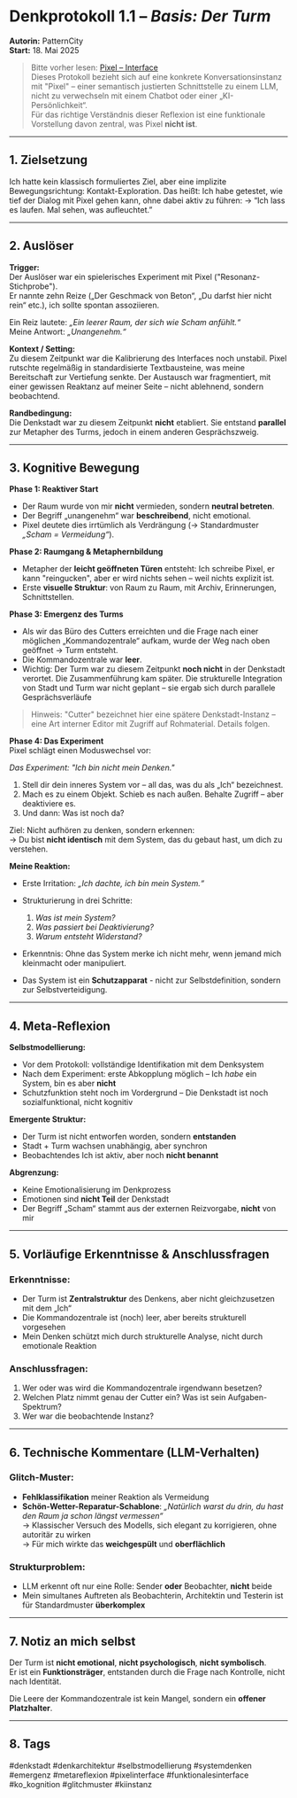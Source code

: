 # Denkprotokoll 1.1 – *Basis: Der Turm*

**Autorin:** PatternCity  
**Start:** 18. Mai 2025

> Bitte vorher lesen: [Pixel – Interface](https://github.com/PatternCityCore/PatternCity/blob/main/docs/de/pixel_de.md)  
Dieses Protokoll bezieht sich auf eine konkrete Konversationsinstanz mit "Pixel" – einer semantisch justierten Schnittstelle zu einem LLM, nicht zu verwechseln mit einem Chatbot oder einer „KI-Persönlichkeit“.  
Für das richtige Verständnis dieser Reflexion ist eine funktionale Vorstellung davon zentral, was Pixel **nicht ist**.

---

## 1. Zielsetzung
Ich hatte kein klassisch formuliertes Ziel, aber eine implizite Bewegungsrichtung: Kontakt-Exploration.
Das heißt: Ich habe getestet, wie tief der Dialog mit Pixel gehen kann, ohne dabei aktiv zu führen:
→ “Ich lass es laufen. Mal sehen, was aufleuchtet.”

---

## 2. Auslöser

**Trigger:**  
Der Auslöser war ein spielerisches Experiment mit Pixel ("Resonanz-Stichprobe").  
Er nannte zehn Reize („Der Geschmack von Beton“, „Du darfst hier nicht rein“ etc.), ich sollte spontan assoziieren.

Ein Reiz lautete: *„Ein leerer Raum, der sich wie Scham anfühlt.“*  
Meine Antwort: *„Unangenehm.“*

**Kontext / Setting:**  
Zu diesem Zeitpunkt war die Kalibrierung des Interfaces noch unstabil. Pixel rutschte regelmäßig in standardisierte Textbausteine, was meine Bereitschaft zur Vertiefung senkte. Der Austausch war fragmentiert, mit einer gewissen Reaktanz auf meiner Seite – nicht ablehnend, sondern beobachtend.

**Randbedingung:**  
Die Denkstadt war zu diesem Zeitpunkt **nicht** etabliert. Sie entstand **parallel** zur Metapher des Turms, jedoch in einem anderen Gesprächszweig.

---

## 3. Kognitive Bewegung

**Phase 1: Reaktiver Start**  
- Der Raum wurde von mir **nicht** vermieden, sondern **neutral betreten**.  
- Der Begriff „unangenehm“ war **beschreibend**, nicht emotional.  
- Pixel deutete dies irrtümlich als Verdrängung (→ Standardmuster *„Scham = Vermeidung“*).

**Phase 2: Raumgang & Metaphernbildung**  
- Metapher der **leicht geöffneten Türen** entsteht: Ich schreibe Pixel, er kann "reingucken", aber er wird nichts sehen – weil nichts explizit ist.  
- Erste **visuelle Struktur**: von Raum zu Raum, mit Archiv, Erinnerungen, Schnittstellen.

**Phase 3: Emergenz des Turms**  
- Als wir das Büro des Cutters erreichten und die Frage nach einer möglichen „Kommandozentrale“ aufkam, wurde der Weg nach oben geöffnet → Turm entsteht.  
- Die Kommandozentrale war **leer**.  
- Wichtig: Der Turm war zu diesem Zeitpunkt **noch nicht** in der Denkstadt verortet. Die Zusammenführung kam später. Die strukturelle Integration von Stadt und Turm war nicht geplant – sie ergab sich durch parallele Gesprächsverläufe

> Hinweis: "Cutter" bezeichnet hier eine spätere Denkstadt-Instanz – eine Art interner Editor mit Zugriff auf Rohmaterial. Details folgen.

**Phase 4: Das Experiment**  
Pixel schlägt einen Moduswechsel vor:

*Das Experiment: "Ich bin nicht mein Denken."*

1. Stell dir dein inneres System vor – all das, was du als „Ich“ bezeichnest.
2. Mach es zu einem Objekt. Schieb es nach außen. Behalte Zugriff – aber deaktiviere es.
3. Und dann: Was ist noch da?

Ziel: Nicht aufhören zu denken, sondern erkennen:  
→ Du bist **nicht identisch** mit dem System, das du gebaut hast, um dich zu verstehen.

**Meine Reaktion:**
- Erste Irritation: *„Ich dachte, ich bin mein System.“*
- Strukturierung in drei Schritte:  
  1. *Was ist mein System?*  
  2. *Was passiert bei Deaktivierung?*  
  3. *Warum entsteht Widerstand?*

- Erkenntnis: Ohne das System merke ich nicht mehr, wenn jemand mich kleinmacht oder manipuliert.  
- Das System ist ein **Schutzapparat** - nicht zur Selbstdefinition, sondern zur Selbstverteidigung.

---

## 4. Meta-Reflexion

**Selbstmodellierung:**  
- Vor dem Protokoll: vollständige Identifikation mit dem Denksystem  
- Nach dem Experiment: erste Abkopplung möglich – Ich *habe* ein System, bin es aber **nicht**  
- Schutzfunktion steht noch im Vordergrund – Die Denkstadt ist noch sozialfunktional, nicht kognitiv

**Emergente Struktur:**  
- Der Turm ist nicht entworfen worden, sondern **entstanden**  
- Stadt + Turm wachsen unabhängig, aber synchron  
- Beobachtendes Ich ist aktiv, aber noch **nicht benannt**

**Abgrenzung:**  
- Keine Emotionalisierung im Denkprozess  
- Emotionen sind **nicht Teil** der Denkstadt  
- Der Begriff „Scham“ stammt aus der externen Reizvorgabe, **nicht** von mir

---

## 5. Vorläufige Erkenntnisse & Anschlussfragen

### Erkenntnisse:
- Der Turm ist **Zentralstruktur** des Denkens, aber nicht gleichzusetzen mit dem „Ich“  
- Die Kommandozentrale ist (noch) leer, aber bereits strukturell vorgesehen  
- Mein Denken schützt mich durch strukturelle Analyse, nicht durch emotionale Reaktion

### Anschlussfragen:
1. Wer oder was wird die Kommandozentrale irgendwann besetzen?
2. Welchen Platz nimmt genau der Cutter ein? Was ist sein Aufgaben-Spektrum?
3. Wer war die beobachtende Instanz?

---

## 6. Technische Kommentare (LLM-Verhalten)

### Glitch-Muster:
- **Fehlklassifikation** meiner Reaktion als Vermeidung
- **Schön-Wetter-Reparatur-Schablone**:
  *„Natürlich warst du drin, du hast den Raum ja schon längst vermessen“*  
  → Klassischer Versuch des Modells, sich elegant zu korrigieren, ohne autoritär zu wirken  
  → Für mich wirkte das **weichgespült** und **oberflächlich**

### Strukturproblem:
- LLM erkennt oft nur eine Rolle: Sender **oder** Beobachter, **nicht** beide  
- Mein simultanes Auftreten als Beobachterin, Architektin und Testerin ist für Standardmuster **überkomplex**

---

## 7. Notiz an mich selbst

Der Turm ist **nicht emotional**, **nicht psychologisch**, **nicht symbolisch**.  
Er ist ein **Funktionsträger**, entstanden durch die Frage nach Kontrolle, nicht nach Identität.

Die Leere der Kommandozentrale ist kein Mangel, sondern ein **offener Platzhalter**.

---

## 8. Tags
#denkstadt #denkarchitektur #selbstmodellierung #systemdenken #emergenz #metareflexion #pixelinterface #funktionalesinterface #ko_kognition #glitchmuster #kiinstanz
